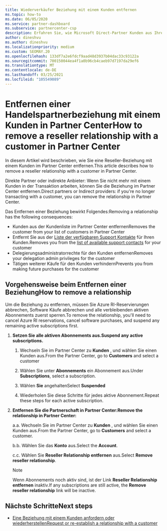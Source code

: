 ```yaml
---
title: Wiederverkäufer Beziehung mit einem Kunden entfernen
ms.topic: how-to
ms.date: 06/05/2020
ms.service: partner-dashboard
ms.subservice: partnercenter-csp
description: Erfahren Sie, wie Microsoft Direct-Partner Kunden aus Ihrer Liste entfernen, Delegierte Administratorrechte entfernen und die Unterstützung für einen Kunden nicht mehr unterstützen oder erwerben können.
author: dineshvu
ms.author: dineshvu
ms.localizationpriority: medium
ms.custom: SEOMAY.20
ms.openlocfilehash: 133df7a2e6fdcf9aad48d3937b04dac33c93122a
ms.sourcegitcommit: 700150044ea4f1a0b96cb4caeb97d7197da29ef6
ms.translationtype: MT
ms.contentlocale: de-DE
ms.lasthandoff: 03/25/2021
ms.locfileid: "105549089"
---
```

# <a name="how-to-remove-a-reseller-relationship-with-a-customer-in-partner-center"></a><span data-ttu-id="6d9bc-103">Entfernen einer Handelspartnerbeziehung mit einem Kunden in Partner Center</span><span class="sxs-lookup"><span data-stu-id="6d9bc-103">How to remove a reseller relationship with a customer in Partner Center</span></span>

<span data-ttu-id="6d9bc-104">In diesem Artikel wird beschrieben, wie Sie eine Reseller-Beziehung mit einem Kunden im Partner Center entfernen.</span><span class="sxs-lookup"><span data-stu-id="6d9bc-104">This article describes how to remove a reseller relationship with a customer in Partner Center.</span></span>

<span data-ttu-id="6d9bc-105">Direkte Partner oder indirekte Anbieter: Wenn Sie nicht mehr mit einem Kunden in der Transaktion arbeiten, können Sie die Beziehung im Partner Center entfernen.</span><span class="sxs-lookup"><span data-stu-id="6d9bc-105">Direct partners or Indirect providers: if you're no longer transacting with a customer, you can remove the relationship in Partner Center.</span></span>

<span data-ttu-id="6d9bc-106">Das Entfernen einer Beziehung bewirkt Folgendes:</span><span class="sxs-lookup"><span data-stu-id="6d9bc-106">Removing a relationship has the following consequences:</span></span>

- <span data-ttu-id="6d9bc-107">Kunden aus der Kundenliste im Partner Center entfernen</span><span class="sxs-lookup"><span data-stu-id="6d9bc-107">Removes the customer from your list of customers in Partner Center</span></span>
- <span data-ttu-id="6d9bc-108">Entfernt Sie aus der [Liste der verfügbaren Support Kontakte](assign-support-contacts.md) für Ihren Kunden.</span><span class="sxs-lookup"><span data-stu-id="6d9bc-108">Removes you from the [list of available support contacts](assign-support-contacts.md) for your customer</span></span>
- <span data-ttu-id="6d9bc-109">Delegierungsadministratorrechte für den Kunden entfernen</span><span class="sxs-lookup"><span data-stu-id="6d9bc-109">Removes your delegation admin privileges for the customer</span></span>
- <span data-ttu-id="6d9bc-110">Tätigen weiterer Käufe für den Kunden verhindern</span><span class="sxs-lookup"><span data-stu-id="6d9bc-110">Prevents you from making future purchases for the customer</span></span>

## <a name="how-to-remove-a-relationship"></a><span data-ttu-id="6d9bc-111">Vorgehensweise beim Entfernen einer Beziehung</span><span class="sxs-lookup"><span data-stu-id="6d9bc-111">How to remove a relationship</span></span>

<span data-ttu-id="6d9bc-112">Um die Beziehung zu entfernen, müssen Sie Azure RI-Reservierungen abbrechen, Software Käufe abbrechen und alle verbleibenden aktiven Abonnements zuerst sperren.</span><span class="sxs-lookup"><span data-stu-id="6d9bc-112">To remove the relationship, you'll need to cancel Azure RI reservations, cancel software purchases, and suspend any remaining active subscriptions first.</span></span>

1. <span data-ttu-id="6d9bc-113">**Setzen Sie alle aktiven Abonnements aus.**</span><span class="sxs-lookup"><span data-stu-id="6d9bc-113">**Suspend any active subscriptions.**</span></span>

   1. <span data-ttu-id="6d9bc-114">Wechseln Sie im Partner Center zu **Kunden** , und wählen Sie einen Kunden aus.</span><span class="sxs-lookup"><span data-stu-id="6d9bc-114">From the Partner Center, go to **Customers** and select a customer</span></span>

   2. <span data-ttu-id="6d9bc-115">Wählen Sie unter **Abonnements** ein Abonnement aus.</span><span class="sxs-lookup"><span data-stu-id="6d9bc-115">Under **Subscriptions**, select a subscription.</span></span>

   3. <span data-ttu-id="6d9bc-116">Wählen **Sie** angehalten</span><span class="sxs-lookup"><span data-stu-id="6d9bc-116">Select **Suspended**</span></span>

   4. <span data-ttu-id="6d9bc-117">Wiederholen Sie diese Schritte für jedes aktive Abonnement.</span><span class="sxs-lookup"><span data-stu-id="6d9bc-117">Repeat these steps for each active subscription.</span></span>

2. <span data-ttu-id="6d9bc-118">**Entfernen Sie die Partnerschaft in Partner Center:**</span><span class="sxs-lookup"><span data-stu-id="6d9bc-118">**Remove the relationship in Partner Center:**</span></span>

   <span data-ttu-id="6d9bc-119">a.</span><span class="sxs-lookup"><span data-stu-id="6d9bc-119">a.</span></span> <span data-ttu-id="6d9bc-120">Wechseln Sie im Partner Center zu **Kunden** , und wählen Sie einen Kunden aus.</span><span class="sxs-lookup"><span data-stu-id="6d9bc-120">From the Partner Center, go to **Customers** and select a customer.</span></span>

   <span data-ttu-id="6d9bc-121">b.</span><span class="sxs-lookup"><span data-stu-id="6d9bc-121">b.</span></span> <span data-ttu-id="6d9bc-122">Wählen Sie das **Konto** aus.</span><span class="sxs-lookup"><span data-stu-id="6d9bc-122">Select the **Account**.</span></span>

   <span data-ttu-id="6d9bc-123">c.</span><span class="sxs-lookup"><span data-stu-id="6d9bc-123">c.</span></span> <span data-ttu-id="6d9bc-124">Wählen Sie **Reseller Relationship entfernen** aus.</span><span class="sxs-lookup"><span data-stu-id="6d9bc-124">Select **Remove reseller relationship**.</span></span>

   > [!NOTE]
   > <span data-ttu-id="6d9bc-125">Wenn Abonnements noch aktiv sind, ist der Link **Reseller Relationship entfernen** inaktiv.</span><span class="sxs-lookup"><span data-stu-id="6d9bc-125">If any subscriptions are still active, the **Remove reseller relationship** link will be inactive.</span></span>

## <a name="next-steps"></a><span data-ttu-id="6d9bc-126">Nächste Schritte</span><span class="sxs-lookup"><span data-stu-id="6d9bc-126">Next steps</span></span>

- [<span data-ttu-id="6d9bc-127">Eine Beziehung mit einem Kunden anfordern oder wiederherstellen</span><span class="sxs-lookup"><span data-stu-id="6d9bc-127">Request or re-establish a relationship with a customer</span></span>](request-a-relationship-with-a-customer.md)
